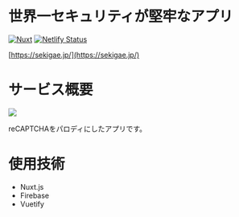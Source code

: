# 世界一セキュリティが堅牢なアプリ
[![Nuxt](https://img.shields.io/badge/Nuxt-v2.15.6-brightgreen)](https://img.shields.io/badge/Nuxt-v2.15.6-brightgreen)
[![Netlify Status](https://api.netlify.com/api/v1/badges/1789b738-3cc0-4887-b1ad-2790e8b91721/deploy-status)](https://app.netlify.com/sites/sekigae/deploys)

[https://sekigae.jp/](https://sekigae.jp/)

# サービス概要

<a href="https://sekigae.jp/">
  <img src="https://user-images.githubusercontent.com/72296262/115614380-9f34f780-a328-11eb-93eb-a8b020c04b2f.gif" />
</a>

reCAPTCHAをパロディにしたアプリです。

# 使用技術
- Nuxt.js
- Firebase
- Vuetify
